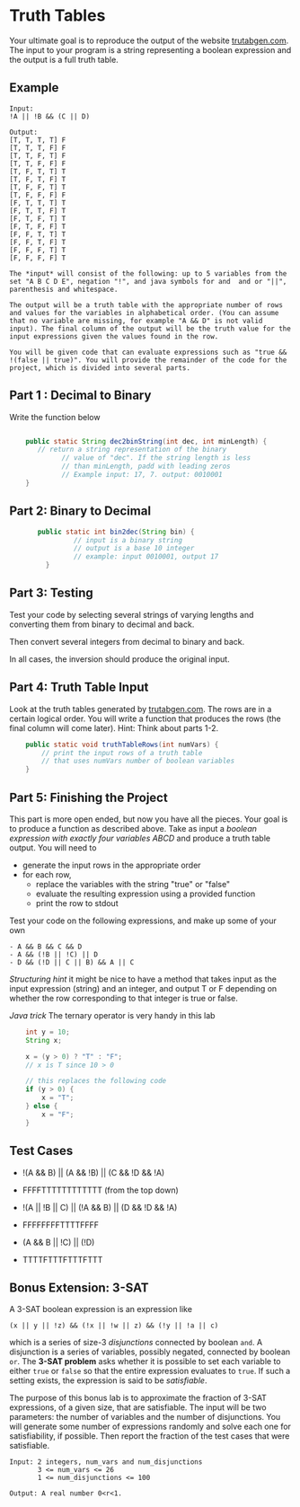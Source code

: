 # Truth Tables

Your ultimate goal is to reproduce the output of the website [trutabgen.com](http://www.trutabgen.com). The input to your program is a string representing a boolean expression and the output is a full truth table.

## Example

```
Input:
!A || !B && (C || D)

Output:
[T, T, T, T] F
[T, T, T, F] F
[T, T, F, T] F
[T, T, F, F] F
[T, F, T, T] T
[T, F, T, F] T
[T, F, F, T] T
[T, F, F, F] F
[F, T, T, T] T
[F, T, T, F] T
[F, T, F, T] T
[F, T, F, F] T
[F, F, T, T] T
[F, F, T, F] T
[F, F, F, T] T
[F, F, F, F] T
```

```
The *input* will consist of the following: up to 5 variables from the set "A B C D E", negation "!", and java symbols for and  and or "||", parenthesis and whitespace.

The output will be a truth table with the appropriate number of rows and values for the variables in alphabetical order. (You can assume that no variable are missing, for example "A && D" is not valid input). The final column of the output will be the truth value for the input expressions given the values found in the row.

You will be given code that can evaluate expressions such as "true && !(false || true)". You will provide the remainder of the code for the project, which is divided into several parts.
```

## Part 1 : Decimal to Binary

Write the function below

```java

    public static String dec2binString(int dec, int minLength) {
       // return a string representation of the binary
			 // value of "dec". If the string length is less
			 // than minLength, padd with leading zeros
			 // Example input: 17, 7. output: 0010001
    }
```

## Part 2: Binary to Decimal

```java
	   public static int bin2dec(String bin) {
				// input is a binary string
				// output is a base 10 integer
				// example: input 0010001, output 17
		 }
```

## Part 3: Testing

Test your code by selecting several strings of
varying lengths and converting them from binary to decimal and back.

Then convert several integers from decimal to binary and back.

In all cases, the inversion should produce the original input.

## Part 4: Truth Table Input

Look at the truth tables generated by [trutabgen.com](http://www.trutabgen.com). The rows are in a certain logical order. You will write a function that produces the rows (the final column will come later). Hint: Think about parts 1-2.

```java
	public static void truthTableRows(int numVars) {
		// print the input rows of a truth table
		// that uses numVars number of boolean variables
	}
```

## Part 5: Finishing the Project

This part is more open ended, but now you have all the pieces. Your goal is to produce a function as described above. Take as input a *boolean expression with exactly four variables ABCD* and produce a truth table output. You will need to

- generate the input rows in the appropriate order
- for each row,
	- replace the variables with the string "true" or "false"
	- evaluate the resulting expression using a provided function
	- print the row to stdout

Test your code on the following expressions, and make up some of your own

```
- A && B && C && D
- A && (!B || !C) || D
- D && (!D || C || B) && A || C
```

*Structuring hint* it might be nice to have a method that takes input as the input expression (string) and an integer, and output T or F depending on whether the row corresponding to that integer is true or false.

*Java trick* The ternary operator is very handy in this lab

```java
	int y = 10;
	String x;

	x = (y > 0) ? "T" : "F";
	// x is T since 10 > 0

	// this replaces the following code
	if (y > 0) {
		x = "T";
	} else {
		x = "F";
	}
```

## Test Cases

- !(A && B) || (A && !B) || (C && !D && !A)
- FFFFTTTTTTTTTTTT (from the top down)

- !(A || !B || C) || (!A && B) || (D && !D && !A)
- FFFFFFFFTTTTFFFF

- (A && B || !C) || (!D)
- TTTTFTTTFTTTFTTT

## Bonus Extension: 3-SAT

A 3-SAT boolean expression is an expression like
```
(x || y || !z) && (!x || !w || z) && (!y || !a || c)
```

which is a series of size-3 *disjunctions* connected by boolean `and`. A disjunction is a series of variables, possibly negated, connected by boolean `or`. The **3-SAT problem** asks whether it is possible to set each variable to either `true` or `false` so that the entire expression evaluates to `true`. If such a setting exists, the expression is said to be *satisfiable*.

The purpose of this bonus lab is to approximate the fraction of 3-SAT expressions, of a given size, that are satisfiable. The input will be two parameters: the number of variables and the number of disjunctions. You will generate some number of expressions randomly and solve each one for satisfiability, if possible. Then report the fraction of the test cases that were satisfiable.

```
Input: 2 integers, num_vars and num_disjunctions
       3 <= num_vars <= 26
       1 <= num_disjunctions <= 100

Output: A real number 0<r<1.
